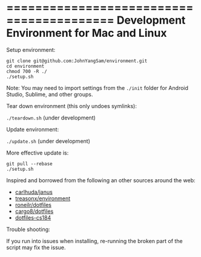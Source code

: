 =========================================
Development Environment for Mac and Linux
=========================================

Setup environment:

```ssh
git clone git@github.com:JohnYangSam/environment.git
cd environment
chmod 700 -R ./
./setup.sh
```
Note: You may need to import settings from the `./init` folder for Android
Studio, Sublime, and other groups.

Tear down environment (this only undoes symlinks):

`./teardown.sh` (under development)

Update environment:

`./update.sh` (under development)

More effective update is: 

```ssh
git pull --rebase
./setup.sh
```

Inspired and borrowed from the following an other sources around the web:

- [carlhuda/janus](https://github.com/carlhuda/janus)
- [treasonx/environment](https://github.com/treasonx/environment)
- [roneilr/dotfiles](https://github.com/roneilr/dotfiles)
- [cargo8/dotfiles](https://github.com/cargo8/dotfiles)
- [dotfiles-cs184](https://github.com/JohnYangSam/dotfiles-cs184)

Trouble shooting:

If you run into issues when installing, re-running the broken part of
the script may fix the issue.
